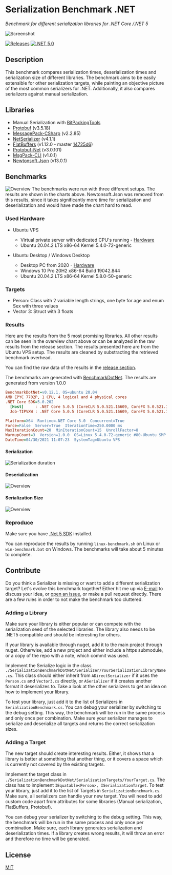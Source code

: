 # Serialization Benchmark .NET

*Benchmark for different serialization libraries for .NET Core /.NET 5*

![Screenshot](./Docs/screenshot.png)

[![Releases](https://img.shields.io/github/release/JohannesDeml/SerializationBenchmarkDotNet/all.svg)](../../releases) [![.NET 5.0](https://img.shields.io/badge/.NET-5.0-blueviolet.svg)](https://dotnet.microsoft.com/download/dotnet/5.0)

## Description

This benchmark compares serialization times, deserialization times and serialization size of different libraries. The benchmark aims to be easily extensible for other serialization targets, while painting an objective picture of the most common serializers for .NET. Additionally, it also compares serializers against manual serialization.

## Libraries

* Manual Serialization with [BitPackingTools](https://github.com/emotitron/BitpackingTools)
* [Protobuf](https://github.com/protocolbuffers/protobuf) (v3.5.18)
* [MessagePack-CSharp](https://github.com/neuecc/MessagePack-CSharp) (v2.2.85)
* [NetSerializer](https://github.com/tomba/netserializer) (v4.1.1)
* [FlatBuffers](https://github.com/google/flatbuffers) (v1.12.0 - master [14725d6](https://github.com/google/flatbuffers/commit/14725d6c3b901f210ee08715fb5c359369bcf3ef))
* [Protobuf-Net](https://github.com/protobuf-net/protobuf-net) (v3.0.101)
* [MsgPack-CLI](https://github.com/msgpack/msgpack-cli) (v1.0.1)
* [Newtonsoft.Json](https://github.com/JamesNK/Newtonsoft.Json) (v13.0.1)

## Benchmarks

![Overview](./Docs/sbn-overview-1.0.0-2-rows.png)
The benchmarks were run with three different setups. The results are shown in the charts above. Newtonsoft.Json was removed from this results, since it takes significantly more time for serialization and deserialization and would have made the chart hard to read.

### Used Hardware

* Ubuntu VPS
  * Virtual private server with dedicated CPU's running - [Hardware](https://www.netcup.eu/bestellen/produkt.php?produkt=2624)
  * Ubuntu 20.04.2 LTS x86-64 Kernel 5.4.0-72-generic

* Ubuntu Desktop / Windows Desktop
  * Desktop PC from 2020 - [Hardware](https://pcpartpicker.com/user/JohannesDeml/saved/zz7yK8)
  * Windows 10 Pro 20H2 x86-64 Build 19042.844
  * Ubuntu 20.04.2 LTS x86-64 Kernel 5.8.0-50-generic

### Targets
* Person: Class with 2 variable length strings, one byte for age and enum Sex with three values
* Vector 3: Struct with 3 floats

### Results
Here are the results from the 5 most promising libraries. All other results can be seen in the overview chart above or can be analyzed in the raw results from the release section. The results presented here are from the Ubuntu VPS setup. The results are cleaned by substracting the retrieved benchmark overhead.  

You can find the raw data of the results in the [release section](../../releases).

The benchmarks are generated with [BenchmarkDotNet](https://github.com/dotnet/BenchmarkDotNet). The results are generated from version 1.0.0

``` ini
BenchmarkDotNet=v0.12.1, OS=ubuntu 20.04
AMD EPYC 7702P, 1 CPU, 4 logical and 4 physical cores
.NET Core SDK=5.0.202
  [Host]     : .NET Core 5.0.5 (CoreCLR 5.0.521.16609, CoreFX 5.0.521.16609), X64 RyuJIT
  Job-TIPVXW : .NET Core 5.0.5 (CoreCLR 5.0.521.16609, CoreFX 5.0.521.16609), X64 RyuJIT

Platform=X64  Runtime=.NET Core 5.0  Concurrent=True  
Force=False  Server=True  IterationTime=250.0000 ms  
MaxIterationCount=20  MinIterationCount=15  UnrollFactor=8  
WarmupCount=3  Version=1.0.0  OS=Linux 5.4.0-72-generic #80-Ubuntu SMP Mon Apr 12 17:35:00 UTC 2021  
DateTime=04/30/2021 11:07:23  SystemTag=Ubuntu VPS  
```

#### Serialization
![Serialization duration](./Docs/sbn-serialize-1.0.0.png)
#### Deserialization
![Overview](./Docs/sbn-deserialize-1.0.0.png)
#### Serialization Size
![Overview](./Docs/sbn-datasize-1.0.0.png)

### Reproduce

Make sure you have [.Net 5 SDK](https://dotnet.microsoft.com/download) installed.  

You can reproduce the results by running `linux-benchmark.sh` on Linux or `win-benchmark.bat` on Windows. The benchmarks will take about 5 minutes to complete.

## Contribute

Do you think a Serializer is missing or want to add a different serialization target? Let's evolve this benchmark together! Either hit me up via [E-mail](mailto:public@deml.io) to discuss your idea, or [open an issue](../../issues), or make a pull request directly. There are a few rules in order to not make the benchmark too cluttered.

### Adding a Library

Make sure your library is either popular or can compete with the serialization seed of the selected libraries. The library also needs to be .NET5 compatible and should be interesting for others.

If your library is available through nuget, add it to the main project through nuget. Otherwise, add a new project and either include a https submodule, or a copy of the repo with a note, which commit was used.

Implement the Serialize logic in the class `./SerializationBenchmarkDotNet/Serializer/YourSerializationLibraryName.cs`. This class should either inherit from `ADirectSerializer` if it uses the `Person.cs` and `Vector3.cs` directly, or `ASerializer` if it creates another format it deserializes to. Take a look at the other serializers to get an idea on how to implement your library.

To test your library, just add it to the list of Serializers in `SerializationBenchmark.cs`. You can debug your serializer by switching to the debug setting. This way, the benchmark will be run in the same process and only once per combination. Make sure your serializer manages to serialize and deserialize all targets and returns the correct serialization sizes.

### Adding a Target

The new target should create interesting results. Either, it shows that a library is better at something that another thing, or it covers a space which is currently not covered by the existing targets.

Implement the target class in `./SerializationBenchmarkDotNet/SerializationTargets/YourTarget.cs`. The class has to implement `IEquatable<Person>, ISerializationTarget`.  To test your library, just add it to the list of Targets in `SerializationBenchmark.cs`. Make sure, all serializers can handle your new target. You will need to add custom code apart from attributes for some libraries (Manual serialization, FlatBuffers, Protobuf).

You can debug your serializer by switching to the debug setting. This way, the benchmark will be run in the same process and only once per combination. Make sure, each library generates serialization and deserialization times. If a library creates wrong results, it will throw an error and therefore no time will be generated.

## License

[MIT](./LICENSE)